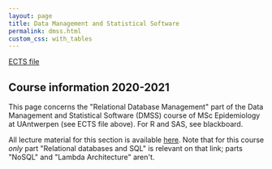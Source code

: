 ```yaml
---
layout: page
title: Data Management and Statistical Software
permalink: dmss.html
custom_css: with_tables
---
```

[ECTS file](https://www.uantwerpen.be/popup/opleidingsonderdeel.aspx?catalognr=2049GENEP1&taal=nl&aj=2019)

## Course information 2020-2021

This page concerns the "Relational Database Management" part of the Data Management and Statistical Software (DMSS) course of MSc Epidemiology at UAntwerpen (see ECTS file above). For R and SAS, see blackboard.

All lecture material for this section is available [here](http://vda-lab.be/data-management). Note that for this course _only_ part "Relational databases and SQL" is relevant on that link; parts "NoSQL" and "Lambda Architecture" aren't.
